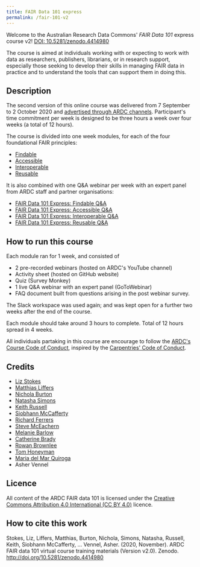 ```yaml
---
title: FAIR Data 101 express
permalink: /fair-101-v2
---
```


Welcome to the Australian Research Data Commons' *FAIR Data 101* express course v2!
[DOI: 10.5281/zenodo.4414980](https://doi.org/10.5281/zenodo.4414980)

The course is aimed at individuals working with or expecting to work with data as researchers, publishers, librarians, or in research support, especially those seeking to develop their skills in managing FAIR data in practice and to understand the tools that can support them in doing this.

## Description
The second version of this online course was delivered from 7 September to 2 October 2020 and [advertised through ARDC channels](https://ardc.edu.au/events/fair-data-101-express/).
Participant's time commitment per week is designed to be three hours a week over four weeks (a total of 12 hours).

The course is divided into one week modules, for each of the four foundational FAIR  principles:
* [Findable](/findable)
* [Accessible](/accessible)
* [Interoperable](/interoperable)
* [Reusable](/reusable)

It is also combined with one Q&A webinar per week with an expert panel from ARDC staff and partner organisations:

* [FAIR Data 101 Express: Findable Q&A](https://www.youtube.com/watch?v=6KAR4jJVK8I)
* [FAIR Data 101 Express: Accessible Q&A](https://www.youtube.com/watch?v=0tR-K7DKD3Q)
* [FAIR Data 101 Express: Interoperable Q&A](https://www.youtube.com/watch?v=ZeK9z-gLH5Y)
* [FAIR Data 101 Express: Reusable Q&A](https://www.youtube.com/watch?v=55z2WcR1tgk)

## How to run this course

Each module ran for 1 week, and consisted of
* 2 pre-recorded webinars (hosted on ARDC's YouTube channel)
* Activity sheet (hosted on GitHub website)
* Quiz (Survey Monkey)
* 1 live Q&A webinar with an expert panel (GoToWebinar)
* FAQ document built from questions arising in the post webinar survey.

The Slack workspace was used again; and was kept open for a further two weeks after the end of the course.

Each module should take around 3 hours to complete. Total of 12 hours spread in 4 weeks.

All individuals partaking in this course are encourage to follow the [ARDC's Course Code of Conduct](https://tiny.cc/code-conduct), inspired
by the [Carpentries' Code of Conduct](https://docs.carpentries.org/topic_folders/policies/code-of-conduct.html).

## Credits

* [Liz Stokes](https://orcid.org/0000-0002-2973-5647)
* [Matthias Liffers](https://orcid.org/0000-0002-3639-2080)
* [Nichola Burton](https://orcid.org/0000-0003-4470-4846)
* [Natasha Simons](https://orcid.org/0000-0003-0635-1998)
* [Keith Russell](https://orcid.org/0000-0001-5390-2719)
* [Siobhann McCafferty](https://orcid.org/0000-0002-2491-0995)
* [Richard Ferrers](https://orcid.org/0000-0002-2923-9889)
* [Steve McEachern](https://orcid.org/0000-0001-7848-4912)
* [Melanie Barlow](https://orcid.org/0000-0002-3956-5784)
* [Catherine Brady](https://orcid.org/0000-0002-7919-7592)
* [Rowan Brownlee](https://orcid.org/0000-0002-1955-1262)
* [Tom Honeyman](https://orcid.org/0000-0001-9448-4023)
* [Maria del Mar Quiroga](https://orcid.org/0000-0002-8943-2808)
* Asher Vennel

## Licence
All content of the ARDC FAIR data 101 is licensed under the [Creative Commons Attribution 4.0 International (CC BY 4.0)](https://creativecommons.org/licenses/by/4.0/) licence. 

## How to cite this work
Stokes, Liz, Liffers, Matthias, Burton, Nichola, Simons, Natasha, Russell, Keith, Siobhann McCafferty, … Vennel, Asher. (2020, November). ARDC FAIR data 101 virtual course training materials (Version v2.0). Zenodo. http://doi.org/10.5281/zenodo.4414980
